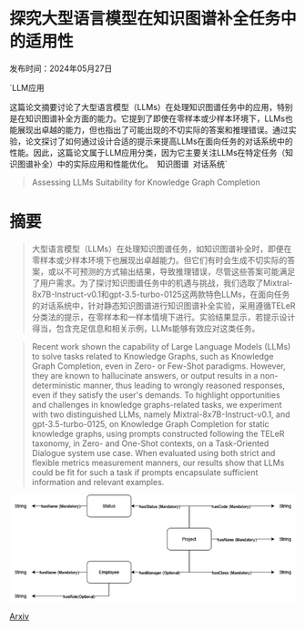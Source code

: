 # 探究大型语言模型在知识图谱补全任务中的适用性

发布时间：2024年05月27日

`LLM应用

这篇论文摘要讨论了大型语言模型（LLMs）在处理知识图谱任务中的应用，特别是在知识图谱补全方面的能力。它提到了即使在零样本或少样本环境下，LLMs也能展现出卓越的能力，但也指出了可能出现的不切实际的答案和推理错误。通过实验，论文探讨了如何通过设计合适的提示来提高LLMs在面向任务的对话系统中的性能。因此，这篇论文属于LLM应用分类，因为它主要关注LLMs在特定任务（知识图谱补全）中的实际应用和性能优化。` `知识图谱` `对话系统`

> Assessing LLMs Suitability for Knowledge Graph Completion

# 摘要

> 大型语言模型（LLMs）在处理知识图谱任务，如知识图谱补全时，即便在零样本或少样本环境下也展现出卓越能力。但它们有时会生成不切实际的答案，或以不可预测的方式输出结果，导致推理错误，尽管这些答案可能满足了用户需求。为了探讨知识图谱任务中的机遇与挑战，我们选取了Mixtral-8x7B-Instruct-v0.1和gpt-3.5-turbo-0125这两款特色LLMs，在面向任务的对话系统中，针对静态知识图谱进行知识图谱补全实验，采用遵循TELeR分类法的提示，在零样本和一样本情境下进行。实验结果显示，若提示设计得当，包含充足信息和相关示例，LLMs能够有效应对这类任务。

> Recent work shown the capability of Large Language Models (LLMs) to solve tasks related to Knowledge Graphs, such as Knowledge Graph Completion, even in Zero- or Few-Shot paradigms. However, they are known to hallucinate answers, or output results in a non-deterministic manner, thus leading to wrongly reasoned responses, even if they satisfy the user's demands. To highlight opportunities and challenges in knowledge graphs-related tasks, we experiment with two distinguished LLMs, namely Mixtral-8x7B-Instruct-v0.1, and gpt-3.5-turbo-0125, on Knowledge Graph Completion for static knowledge graphs, using prompts constructed following the TELeR taxonomy, in Zero- and One-Shot contexts, on a Task-Oriented Dialogue system use case. When evaluated using both strict and flexible metrics measurement manners, our results show that LLMs could be fit for such a task if prompts encapsulate sufficient information and relevant examples.

![探究大型语言模型在知识图谱补全任务中的适用性](../../../paper_images/2405.17249/ontology.png)

[Arxiv](https://arxiv.org/abs/2405.17249)